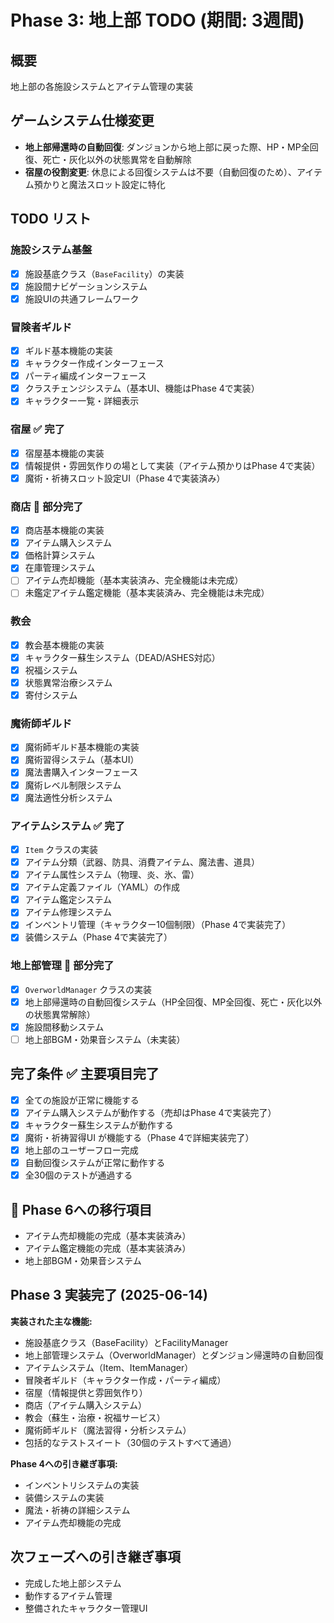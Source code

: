 # Phase 3: 地上部 TODO (期間: 3週間)

## 概要
地上部の各施設システムとアイテム管理の実装

## ゲームシステム仕様変更
- **地上部帰還時の自動回復**: ダンジョンから地上部に戻った際、HP・MP全回復、死亡・灰化以外の状態異常を自動解除
- **宿屋の役割変更**: 休息による回復システムは不要（自動回復のため）、アイテム預かりと魔法スロット設定に特化

## TODO リスト

### 施設システム基盤
- [x] 施設基底クラス（`BaseFacility`）の実装
- [x] 施設間ナビゲーションシステム
- [x] 施設UIの共通フレームワーク

### 冒険者ギルド
- [x] ギルド基本機能の実装
- [x] キャラクター作成インターフェース
- [x] パーティ編成インターフェース
- [x] クラスチェンジシステム（基本UI、機能はPhase 4で実装）
- [x] キャラクター一覧・詳細表示

### 宿屋 ✅ **完了**
- [x] 宿屋基本機能の実装
- [x] 情報提供・雰囲気作りの場として実装（アイテム預かりはPhase 4で実装）
- [x] 魔術・祈祷スロット設定UI（Phase 4で実装済み）

### 商店 🔄 **部分完了**
- [x] 商店基本機能の実装
- [x] アイテム購入システム
- [x] 価格計算システム
- [x] 在庫管理システム
- [ ] アイテム売却機能（基本実装済み、完全機能は未完成）
- [ ] 未鑑定アイテム鑑定機能（基本実装済み、完全機能は未完成）

### 教会
- [x] 教会基本機能の実装
- [x] キャラクター蘇生システム（DEAD/ASHES対応）
- [x] 祝福システム
- [x] 状態異常治療システム
- [x] 寄付システム

### 魔術師ギルド
- [x] 魔術師ギルド基本機能の実装
- [x] 魔術習得システム（基本UI）
- [x] 魔法書購入インターフェース
- [x] 魔術レベル制限システム
- [x] 魔法適性分析システム

### アイテムシステム ✅ **完了**
- [x] `Item` クラスの実装
- [x] アイテム分類（武器、防具、消費アイテム、魔法書、道具）
- [x] アイテム属性システム（物理、炎、氷、雷）
- [x] アイテム定義ファイル（YAML）の作成
- [x] アイテム鑑定システム
- [x] アイテム修理システム
- [x] インベントリ管理（キャラクター10個制限）（Phase 4で実装完了）
- [x] 装備システム（Phase 4で実装完了）

### 地上部管理 🔄 **部分完了**
- [x] `OverworldManager` クラスの実装
- [x] 地上部帰還時の自動回復システム（HP全回復、MP全回復、死亡・灰化以外の状態異常解除）
- [x] 施設間移動システム
- [ ] 地上部BGM・効果音システム（未実装）

## 完了条件 ✅ **主要項目完了**
- [x] 全ての施設が正常に機能する
- [x] アイテム購入システムが動作する（売却はPhase 4で実装完了）
- [x] キャラクター蘇生システムが動作する
- [x] 魔術・祈祷習得UI が機能する（Phase 4で詳細実装完了）
- [x] 地上部のユーザーフロー完成
- [x] 自動回復システムが正常に動作する
- [x] 全30個のテストが通過する

## 🔄 **Phase 6への移行項目**
- アイテム売却機能の完成（基本実装済み）
- アイテム鑑定機能の完成（基本実装済み）
- 地上部BGM・効果音システム

## Phase 3 実装完了 (2025-06-14)

**実装された主な機能:**
- 施設基底クラス（BaseFacility）とFacilityManager
- 地上部管理システム（OverworldManager）とダンジョン帰還時の自動回復
- アイテムシステム（Item、ItemManager）
- 冒険者ギルド（キャラクター作成・パーティ編成）
- 宿屋（情報提供と雰囲気作り）
- 商店（アイテム購入システム）
- 教会（蘇生・治療・祝福サービス）
- 魔術師ギルド（魔法習得・分析システム）
- 包括的なテストスイート（30個のテストすべて通過）

**Phase 4への引き継ぎ事項:**
- インベントリシステムの実装
- 装備システムの実装
- 魔法・祈祷の詳細システム
- アイテム売却機能の完成

## 次フェーズへの引き継ぎ事項
- 完成した地上部システム
- 動作するアイテム管理
- 整備されたキャラクター管理UI